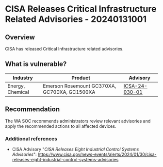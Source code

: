 # CISA Releases Critical Infrastructure Related Advisories - 20240131001

## Overview

CISA has released Critical Infrastructure related advisories.

## What is vulnerable?

| Industry         | Product                                      | Advisory                                                                         |
| ---------------- | -------------------------------------------- | -------------------------------------------------------------------------------- |
| Energy, Chemical | Emerson Rosemount GC370XA, GC700XA, GC1500XA | [ICSA-24-030-01](https://www.cisa.gov/news-events/ics-advisories/icsa-24-030-01) |

## Recommendation

The WA SOC recommends administrators review relevant advisories and apply the recommended actions to all affected devices.

### Additional references

- CISA Advisory "*CISA Releases Eight Industrial Control Systems Advisories*": <https://www.cisa.gov/news-events/alerts/2024/01/30/cisa-releases-eight-industrial-control-systems-advisories>
